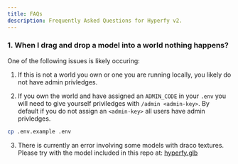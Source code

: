 ```yaml
---
title: FAQs
description: Frequently Asked Questions for Hyperfy v2.
---
```


### 1. When I drag and drop a model into a world nothing happens?

One of the following issues is likely occuring:

1. If this is not a world you own or one you are running locally, you likely do not have admin privledges.

2. If you own the world and have assigned an `ADMIN_CODE` in your `.env` you will need to give yourself priviledges with `/admin <admin-key>`. By default if you do not assign an `<admin-key>` all users have admin privledges.

```sh frame="none"
cp .env.example .env

```

3. There is currently an error involving some models with draco textures. Please try with the model included in this repo at: [hyperfy.glb](/docs/hyperfy.glb)

